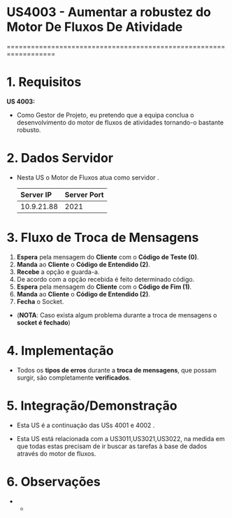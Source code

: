 # US4003  - Aumentar a robustez do Motor De Fluxos De Atividade
==================================================================

# 1. Requisitos

**US 4003:**

* Como Gestor de Projeto, eu pretendo que a equipa conclua o desenvolvimento do motor de fluxos de atividades tornando-o bastante robusto.

# 2. Dados Servidor

* Nesta US o Motor de Fluxos atua como servidor .

     | Server IP  | Server Port |
     |:---------- |:----------- |
     |10.9.21.88  |2021         |

# 3. Fluxo de Troca de Mensagens

1. **Espera** pela mensagem do **Cliente** com o **Código de Teste (0)**.
2. **Manda** ao **Cliente** o **Código de Entendido (2)**.
3. **Recebe** a opção e guarda-a.
4. De acordo com a opção recebida é feito determinado código.
8. **Espera** pela mensagem do **Cliente** com o **Código de Fim (1)**.
9. **Manda** ao **Cliente** o **Código de Entendido (2)**.
10. **Fecha** o Socket.

* (**NOTA**: Caso exista algum problema durante a troca de mensagens o **socket é fechado**)


# 4. Implementação

* Todos os **tipos de erros** durante a **troca de mensagens**, que possam surgir, são completamente **verificados**.

# 5. Integração/Demonstração

* Esta US é a continuação das USs 4001 e 4002 .

* Esta US está relacionada com a US3011,US3021,US3022, na medida em que todas estas precisam de ir buscar as tarefas à base de dados através do motor de fluxos.

# 6. Observações

* -
